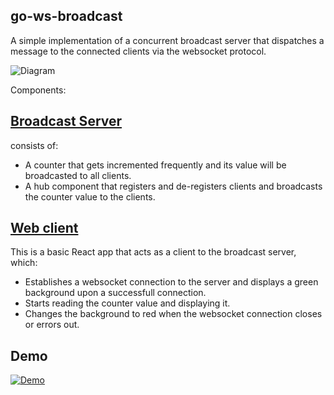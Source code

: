 ## go-ws-broadcast

A simple implementation of a concurrent broadcast server that dispatches a message to the connected clients via the websocket protocol.

![Diagram](https://i.imgur.com/l78X7jH.png)

Components:

## [Broadcast Server](https://github.com/zianwar/go-ws-broadcast/tree/master/server)
  consists of:
- A counter that gets incremented frequently and its value will be broadcasted to all clients.
- A hub component that registers and de-registers clients and broadcasts the counter value to the clients.

## [Web client](https://github.com/zianwar/go-ws-broadcast/tree/master/webclient)
This is a basic React app that acts as a client to the broadcast server, which:
 - Establishes a websocket connection to the server and displays a green background upon a successfull connection.
 - Starts reading the counter value and displaying it.
 - Changes the background to red when the websocket connection closes or errors out.

## Demo

[![Demo](https://img.youtube.com/vi/e7rBuhho3ks/maxresdefault.jpg)](https://youtu.be/e7rBuhho3ks)
